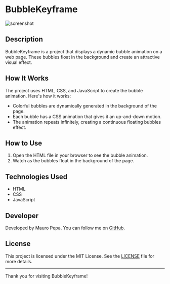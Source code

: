 # BubbleKeyframe

![screenshot](screenshot.png)

## Description

BubbleKeyframe is a project that displays a dynamic bubble animation on a web page. These bubbles float in the background and create an attractive visual effect.

## How It Works

The project uses HTML, CSS, and JavaScript to create the bubble animation. Here's how it works:

- Colorful bubbles are dynamically generated in the background of the page.
- Each bubble has a CSS animation that gives it an up-and-down motion.
- The animation repeats infinitely, creating a continuous floating bubbles effect.

## How to Use

1. Open the HTML file in your browser to see the bubble animation.
2. Watch as the bubbles float in the background of the page.

## Technologies Used

- HTML
- CSS
- JavaScript

## Developer

Developed by Mauro Pepa. You can follow me on [GitHub](https://github.com/PEPAXD).

## License

This project is licensed under the MIT License. See the [LICENSE](LICENSE) file for more details.

---

Thank you for visiting BubbleKeyframe!
